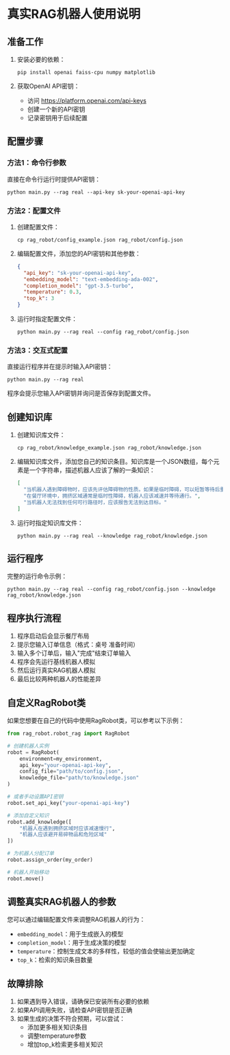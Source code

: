 # 真实RAG机器人使用说明

## 准备工作

1. 安装必要的依赖：
   ```
   pip install openai faiss-cpu numpy matplotlib
   ```

2. 获取OpenAI API密钥：
   - 访问 https://platform.openai.com/api-keys
   - 创建一个新的API密钥
   - 记录密钥用于后续配置

## 配置步骤

### 方法1：命令行参数

直接在命令行运行时提供API密钥：
```
python main.py --rag real --api-key sk-your-openai-api-key
```

### 方法2：配置文件

1. 创建配置文件：
   ```
   cp rag_robot/config_example.json rag_robot/config.json
   ```

2. 编辑配置文件，添加您的API密钥和其他参数：
   ```json
   {
     "api_key": "sk-your-openai-api-key",
     "embedding_model": "text-embedding-ada-002",
     "completion_model": "gpt-3.5-turbo",
     "temperature": 0.3,
     "top_k": 3
   }
   ```

3. 运行时指定配置文件：
   ```
   python main.py --rag real --config rag_robot/config.json
   ```

### 方法3：交互式配置

直接运行程序并在提示时输入API密钥：
```
python main.py --rag real
```
程序会提示您输入API密钥并询问是否保存到配置文件。

## 创建知识库

1. 创建知识库文件：
   ```
   cp rag_robot/knowledge_example.json rag_robot/knowledge.json
   ```

2. 编辑知识库文件，添加您自己的知识条目。知识库是一个JSON数组，每个元素是一个字符串，描述机器人应该了解的一条知识：
   ```json
   [
     "当机器人遇到障碍物时，应该先评估障碍物的性质。如果是临时障碍，可以短暂等待后重试；如果是永久性障碍，应该重新规划路径。",
     "在餐厅环境中，拥挤区域通常是临时性障碍，机器人应该减速并等待通行。",
     "当机器人无法找到任何可行路径时，应该报告无法到达目标。"
   ]
   ```

3. 运行时指定知识库文件：
   ```
   python main.py --rag real --knowledge rag_robot/knowledge.json
   ```

## 运行程序

完整的运行命令示例：
```
python main.py --rag real --config rag_robot/config.json --knowledge rag_robot/knowledge.json
```

## 程序执行流程

1. 程序启动后会显示餐厅布局
2. 提示您输入订单信息（格式：桌号 准备时间）
3. 输入多个订单后，输入"完成"结束订单输入
4. 程序会先运行基线机器人模拟
5. 然后运行真实RAG机器人模拟
6. 最后比较两种机器人的性能差异

## 自定义RagRobot类

如果您想要在自己的代码中使用RagRobot类，可以参考以下示例：

```python
from rag_robot.robot_rag import RagRobot

# 创建机器人实例
robot = RagRobot(
    environment=my_environment,
    api_key="your-openai-api-key",
    config_file="path/to/config.json",
    knowledge_file="path/to/knowledge.json"
)

# 或者手动设置API密钥
robot.set_api_key("your-openai-api-key")

# 添加自定义知识
robot.add_knowledge([
    "机器人在遇到拥挤区域时应该减速慢行",
    "机器人应该避开易碎物品和危险区域"
])

# 为机器人分配订单
robot.assign_order(my_order)

# 机器人开始移动
robot.move()
```

## 调整真实RAG机器人的参数

您可以通过编辑配置文件来调整RAG机器人的行为：

- `embedding_model`：用于生成嵌入的模型
- `completion_model`：用于生成决策的模型
- `temperature`：控制生成文本的多样性，较低的值会使输出更加确定
- `top_k`：检索的知识条目数量

## 故障排除

1. 如果遇到导入错误，请确保已安装所有必要的依赖
2. 如果API调用失败，请检查API密钥是否正确
3. 如果生成的决策不符合预期，可以尝试：
   - 添加更多相关知识条目
   - 调整temperature参数
   - 增加top_k检索更多相关知识 
